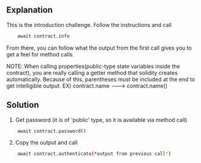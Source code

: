 ## Explanation

This is the introduction challenge. Follow the instructions and call
```bash
    await contract.info
```

From there, you can follow what the output from the first call gives you to get a feel for method calls.

NOTE: 
When calling properties(public-type state variables inside the contract), you are really calling a getter method that solidity creates automatically. Because of this, parentheses must be included at the end to get intelligible output. EX) contract.name ---> contract.name()

## Solution
1) Get password (it is of 'public' type, so it is available via method call)
```bash
    await contract.password()
```
2) Copy the output and call
```bash
    await contract.authenticate(*output from previous call*)
```